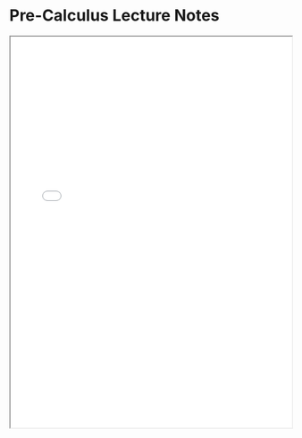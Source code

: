 # Pre-Calculus Lecture Notes


<iframe src="./note.pdf" width="100%" height="700px">This browser does not support pdfs</iframe>

